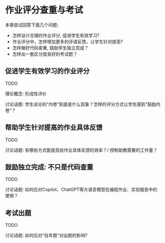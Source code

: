 # 作业评分查重与考试

本章尝试回答下面几个问题:

- 怎样设计合理的作业评分, 促进学生有效学习?
- 作业评分中，怎样增加更多的评语反馈，让学生针对提高?
- 怎样做好代码查重, 鼓励学生独立完成？
- 怎样出一套区分度良好的考试题？

## 促进学生有效学习的作业评分

TODO

理论概念: 形成性评价

讨论话题: 学生谈论的“内卷”到底是什么现象？怎样的评分方式让学生感到“鼓励内卷”？

## 帮助学生针对提高的作业具体反馈

TODO

讨论话题: 有哪些方式能提高给作业具体反馈的效率？/ 控制助教需要的工作量？

## 鼓励独立完成: 不只是代码查重

TODO

讨论话题: 如何应对Copilot、ChatGPT等大语言模型在编程作业、实验报告中的使用？

## 考试出题

TODO

讨论话题: 如何应对"往年题"对出题的影响?